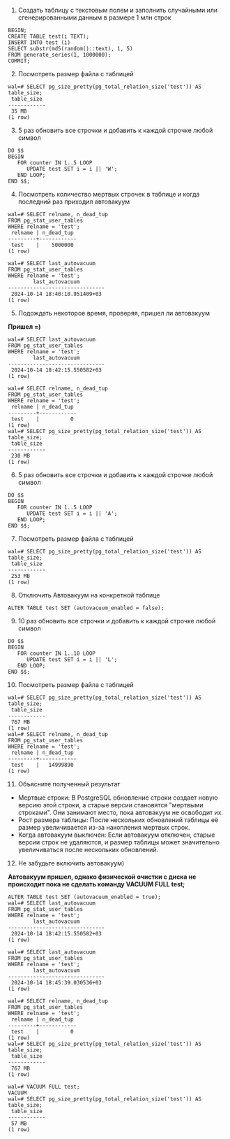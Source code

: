 1. Создать таблицу с текстовым полем и заполнить случайными или сгенерированными данным в размере 1 млн строк
```commandline
BEGIN;
CREATE TABLE test(i TEXT);
INSERT INTO test (i)                                                
SELECT substr(md5(random()::text), 1, 5)
FROM generate_series(1, 1000000);
COMMIT;
```
2. Посмотреть размер файла с таблицей
```commandline
wal=# SELECT pg_size_pretty(pg_total_relation_size('test')) AS table_size;
 table_size 
------------
 35 MB
(1 row)
```
3. 5 раз обновить все строчки и добавить к каждой строчке любой символ
```commandline
DO $$
BEGIN
   FOR counter IN 1..5 LOOP
      UPDATE test SET i = i || 'W';
   END LOOP;
END $$;
```
4. Посмотреть количество мертвых строчек в таблице и когда последний раз приходил
   автовакуум
```commandline
wal=# SELECT relname, n_dead_tup 
FROM pg_stat_user_tables 
WHERE relname = 'test';
 relname | n_dead_tup 
---------+------------
 test    |    5000000
(1 row)

wal=# SELECT last_autovacuum 
FROM pg_stat_user_tables 
WHERE relname = 'test';
        last_autovacuum        
-------------------------------
 2024-10-14 18:40:10.951409+03
(1 row)
```
5. Подождать некоторое время, проверяя, пришел ли автовакуум

**Пришел =)**
```commandline
wal=# SELECT last_autovacuum 
FROM pg_stat_user_tables 
WHERE relname = 'test';
        last_autovacuum        
-------------------------------
 2024-10-14 18:42:15.550582+03
(1 row)

wal=# SELECT relname, n_dead_tup 
FROM pg_stat_user_tables 
WHERE relname = 'test';
 relname | n_dead_tup 
---------+------------
 test    |          0
(1 row)
wal=# SELECT pg_size_pretty(pg_total_relation_size('test')) AS table_size;
 table_size 
------------
 230 MB
(1 row)
```

6. 5 раз обновить все строчки и добавить к каждой строчке любой символ
```commandline
DO $$
BEGIN
   FOR counter IN 1..5 LOOP
      UPDATE test SET i = i || 'A';
   END LOOP;
END $$;
```
7. Посмотреть размер файла с таблицей
```commandline
wal=# SELECT pg_size_pretty(pg_total_relation_size('test')) AS table_size;
 table_size 
------------
 253 MB
(1 row)
```
8. Отключить Автовакуум на конкретной таблице
```commandline
ALTER TABLE test SET (autovacuum_enabled = false);
```
9. 10 раз обновить все строчки и добавить к каждой строчке любой символ
```commandline
DO $$
BEGIN
   FOR counter IN 1..10 LOOP
      UPDATE test SET i = i || 'L';
   END LOOP;
END $$;
```
10. Посмотреть размер файла с таблицей
```commandline
wal=# SELECT pg_size_pretty(pg_total_relation_size('test')) AS table_size;
 table_size 
------------
 767 MB
(1 row)
wal=# SELECT relname, n_dead_tup                                          
FROM pg_stat_user_tables 
WHERE relname = 'test';
 relname | n_dead_tup 
---------+------------
 test    |   14999890
(1 row)

```
11. Объясните полученный результат
- Мертвые строки: В PostgreSQL обновление строки создает новую версию этой строки, а старые версии становятся "мертвыми строками". Они занимают место, пока автовакуум не освободит их.
- Рост размера таблицы: После нескольких обновлений таблицы её размер увеличивается из-за накопления мертвых строк.
- Когда автовакуум выключен: Если автовакуум отключен, старые версии строк не удаляются, и размер таблицы может значительно увеличиваться после нескольких обновлений.
12. Не забудьте включить автовакуум)

**Автовакуум пришел, однако физической очистки с диска не происходит пока не сделать команду VACUUM FULL test;**

```commandline
ALTER TABLE test SET (autovacuum_enabled = true);
wal=# SELECT last_autovacuum 
FROM pg_stat_user_tables 
WHERE relname = 'test';
        last_autovacuum        
-------------------------------
 2024-10-14 18:42:15.550582+03
(1 row)

wal=# SELECT last_autovacuum 
FROM pg_stat_user_tables 
WHERE relname = 'test';
        last_autovacuum        
-------------------------------
 2024-10-14 18:45:39.030536+03
(1 row)

wal=# SELECT relname, n_dead_tup 
FROM pg_stat_user_tables 
WHERE relname = 'test';
 relname | n_dead_tup 
---------+------------
 test    |          0
(1 row)
wal=# SELECT pg_size_pretty(pg_total_relation_size('test')) AS table_size;
 table_size 
------------
 767 MB
(1 row)

wal=# VACUUM FULL test;
VACUUM
wal=# SELECT pg_size_pretty(pg_total_relation_size('test')) AS table_size;
 table_size 
------------
 57 MB
(1 row)

```


